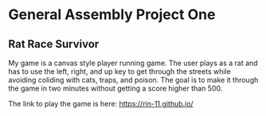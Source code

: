 # General Assembly Project One
## Rat Race Survivor

My game is a canvas style player running game.
The user plays as a rat and has to use the left, right, and up key to get through the streets while avoiding coliding with cats, traps, and poison.
The goal is to make it through the game in two minutes without getting a score higher than 500.


The link to play the game is here:  https://rin-11.github.io/




